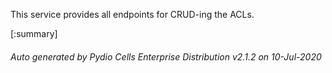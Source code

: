 






This service provides all endpoints for CRUD-ing the ACLs.

[:summary]

###### Auto generated by Pydio Cells Enterprise Distribution v2.1.2 on 10-Jul-2020
